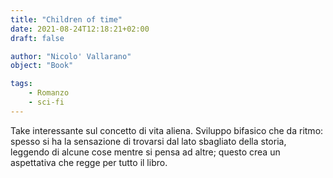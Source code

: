 ```yaml
---
title: "Children of time"
date: 2021-08-24T12:18:21+02:00
draft: false

author: "Nicolo' Vallarano"
object: "Book"

tags:
    - Romanzo
    - sci-fi
---
```

Take interessante sul concetto di vita aliena. Sviluppo bifasico che da ritmo: spesso si ha la sensazione di trovarsi dal lato sbagliato della storia, leggendo di alcune cose mentre si pensa ad altre; questo crea un aspettativa che regge per tutto il libro.
